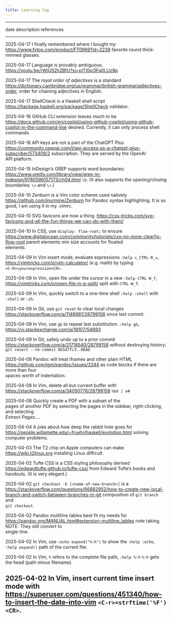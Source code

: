 ```yaml
---
title: Learning log
---
```


  ------------------------------------------------------------------------------------------------------------------------------------------------------------------------------
  date         description                                    references
  ------------ ---------------------------------------------- ------------------------------------------------------------------------------------------------------------------
  2025-04-17   I finally remembered where I bought my         <https://www.fytoo.com/product/FT0969?id=2239>
               favorite round thick-rimmed glasses.

  2025-04-17   Language is provably ambiguous.                <https://youtu.be/rWjUS2h2BfU?si=pITI0xi3Fq0LUz8p>

  2025-04-17   The *royal order of adjectives* is a standard  <https://dictionary.cambridge.org/us/grammar/british-grammar/adjectives-order>,
               order for chaining adjectives in English.

  2025-04-17   ShellCheck is a Haskell shell script           <https://hackage.haskell.org/package/ShellCheck>
               validator.                                     

  2025-04-16   GitHub CLI extension leaves much to be         <https://docs.github.com/en/copilot/using-github-copilot/using-github-copilot-in-the-command-line>
               desired. Currently, it can only process shell  
               commands.                                      

  2025-04-16   API keys are not a part of the ChatGPT Plus    <https://community.openai.com/t/api-access-as-a-chatgpt-plus-subscriber/573409/2>
               subscription. They are served by the OpenAI    
               API platform.                                  

  2025-04-15   InDesign’s GREP supports word boundaries:      <https://www.oreilly.com/library/view/grep-in-indesign/9780596157173/ch04.html>
               `\b`. (It also supports the opening/closing    
               boundaries: `\<` and `\>`.)                    

  2025-04-10   Zenburn is a Vim color scheme used natively    <https://github.com/jnurmine/Zenburn>
               for Pandoc syntax highlighting. It is so good, 
               I am using it in my .vimrc.                    

  2025-04-10   SVG favicons are now a thing.                  <https://css-tricks.com/svg-favicons-and-all-the-fun-things-we-can-do-with-them/>

  2025-04-10   In CSS, use `display: flow-root;` to ensure    <https://www.digitalocean.com/community/tutorials/css-no-more-clearfix-flow-root>
               parent elements min size accounts for floated  
               elements.                                      

  2025-04-09   In Vim insert mode, evaluate expressions       `:help c_CTRL-R_=`, <https://vimtricks.com/p/vim-calculator/>
               (e.g. math) by typing                          
               `<C-R>=yourexpression<CR>`.                    

  2025-04-09   In Vim, open file under the cursor in a new    `:help CTRL-W_f`, <https://vimtricks.com/p/open-file-in-a-split/>
               split with `CTRL-W_f`.                         

  2025-04-09   In Vim, quickly switch to a one-time shell     `:help :shell`
               with `:shell` or `:sh`.                        

  2025-04-09   In Git, use `git reset` to clear local changes <https://stackoverflow.com/a/1146981/28799158>
               since last commit.                             

  2025-04-09   In Vim, use `g&` to repeat last substitution.  `:help g&`, <https://vi.stackexchange.com/a/18107/54693>

  2025-04-09   In Git, safely undo up to a prior commit       <https://stackoverflow.com/a/21718540/28799158>
               without destroying history:                    
               `git revert --no-commit 0d1d7fc3..HEAD`        

  2025-04-08   Pandoc will treat iframes and other plain HTML <https://github.com/jgm/pandoc/issues/2244>
               as code blocks if there are more than four     
               spaces worth of indentation.                   

  2025-04-08   In Vim, delete all but current buffer with     <https://stackoverflow.com/a/34050776/28799158>
               `%bd | e#`                                     

  2025-04-08   Quickly create a PDF with a subset of the      
               pages of another PDF by selecting the pages in 
               the sidebar, right-clicking, and selecting     
               *Extract Pages…*.                              

  2025-04-04   A joke about how deep the rabbit hole goes for <https://people.willamette.edu/~fruehr/haskell/evolution.html>
               solving computer problems.                     

  2025-04-03   The T2 chip on Apple computers can make        <https://wiki.t2linux.org>
               installing Linux difficult.                    

  2025-04-02   Tufte CSS is a CSS styling philosophy derived  <https://edwardtufte.github.io/tufte-css/>
               from Edward Tufte’s books and handouts. (It is 
               very elegant.)                                 

  2025-04-02   `git checkout -b [<name-of-new-branch>]` is a  <https://stackoverflow.com/questions/66882952/how-to-create-new-local-branch-and-switch-between-branches-in-git>
               composition of `git branch` and                
               `git checkout`.                                

  2025-04-02   Pandoc multiline tables best fit my needs for  <https://pandoc.org/MANUAL.html#extension-multiline_tables>
               note taking. NOTE: They still convert to       
               single-line.                                   

  2025-04-02   In Vim, use `:echo expand("%:h")` to show the  `:help :echo`, `:help expand()`
               path of the current file.                      

  2025-04-02   In Vim, `%` refers to the complete file path,  `:help %:h`
               `%:h` gets the head (path minus filename).     

  2025-04-02   In Vim, insert current time insert mode with   <https://superuser.com/questions/451340/how-to-insert-the-date-into-vim>
               `<C-r>=strftime('%F')<CR>`.                    
  ------------------------------------------------------------------------------------------------------------------------------------------------------------------------------
